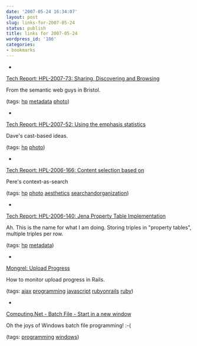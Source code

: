 ```yaml
---
date: '2007-05-24 16:34:07'
layout: post
slug: links-for-2007-05-24
status: publish
title: links for 2007-05-24
wordpress_id: '186'
categories:
- bookmarks
---
```



	
  *
		

[Tech Report: HPL-2007-73: Sharing, Discovering and Browsing](http://www.hpl.hp.com/techreports/2007/HPL-2007-73.html?mtxs=rss-hpl-tr)


		

From the semantic web guys in Bristol.


		

(tags: [hp](http://del.icio.us/eob/hp) [metadata](http://del.icio.us/eob/metadata) [photo](http://del.icio.us/eob/photo))


	

	
  *
		

[Tech Report: HPL-2007-52: Using the emphasis statistics](http://www.hpl.hp.com/techreports/2007/HPL-2007-52.html?mtxs=rss-hpl-tr)


		

Dave's cast-based ideas.


		

(tags: [hp](http://del.icio.us/eob/hp) [photo](http://del.icio.us/eob/photo))


	

	
  *
		

[Tech Report: HPL-2006-166: Content selection based on](http://www.hpl.hp.com/techreports/2006/HPL-2006-166.html?mtxs=rss-hpl-tr)


		

Pere's context-as-search


		

(tags: [hp](http://del.icio.us/eob/hp) [photo](http://del.icio.us/eob/photo) [aesthetics](http://del.icio.us/eob/aesthetics) [searchandorganization](http://del.icio.us/eob/searchandorganization))


	

	
  *
		

[Tech Report: HPL-2006-140: Jena Property Table Implementation](http://www.hpl.hp.com/techreports/2006/HPL-2006-140.html?mtxs=rss-hpl-tr)


		

Ah.  This is the name for what I am doing.  Storing triples in "property tables", multiple triples per row.


		

(tags: [hp](http://del.icio.us/eob/hp) [metadata](http://del.icio.us/eob/metadata))


	

	
  *
		

[Mongrel: Upload Progress](http://mongrel.rubyforge.org/docs/upload_progress.html)


		

How to monitor upload progress in Rails.


		

(tags: [ajax](http://del.icio.us/eob/ajax) [programming](http://del.icio.us/eob/programming) [javascript](http://del.icio.us/eob/javascript) [rubyonrails](http://del.icio.us/eob/rubyonrails) [ruby](http://del.icio.us/eob/ruby))


	

	
  *
		

[Computing.Net - Batch File - Start in a new window](http://www.computing.net/programming/wwwboard/forum/13899.html)


		

Oh the joys of Windows batch file programming! :-(


		

(tags: [programming](http://del.icio.us/eob/programming) [windows](http://del.icio.us/eob/windows))


	



